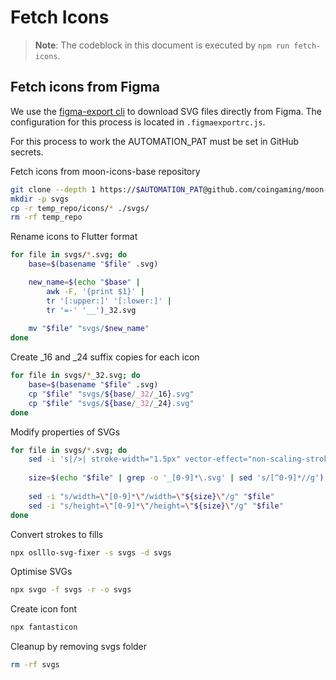 # Fetch Icons

> **Note**: The codeblock in this document is executed by `npm run fetch-icons`.

## Fetch icons from Figma

We use the [figma-export cli](https://github.com/marcomontalbano/figma-export) to download
SVG files directly from Figma. The configuration for this process is located in
`.figmaexportrc.js`.

For this process to work the AUTOMATION_PAT must be set in GitHub secrets.

Fetch icons from moon-icons-base repository

```sh
git clone --depth 1 https://$AUTOMATION_PAT@github.com/coingaming/moon-icons-base.git temp_repo
mkdir -p svgs
cp -r temp_repo/icons/* ./svgs/
rm -rf temp_repo
```

Rename icons to Flutter format

```sh
for file in svgs/*.svg; do
    base=$(basename "$file" .svg)

    new_name=$(echo "$base" | 
        awk -F, '{print $1}' | 
        tr '[:upper:]' '[:lower:]' |
        tr '=-' '__')_32.svg
    
    mv "$file" "svgs/$new_name"
done
```

Create _16 and _24 suffix copies for each icon

```sh
for file in svgs/*_32.svg; do
    base=$(basename "$file" .svg)
    cp "$file" "svgs/${base/_32/_16}.svg"
    cp "$file" "svgs/${base/_32/_24}.svg"
done
```

Modify properties of SVGs

```sh
for file in svgs/*.svg; do
    sed -i 's|/>| stroke-width="1.5px" vector-effect="non-scaling-stroke"/>|' "$file"
              
    size=$(echo "$file" | grep -o '_[0-9]*\.svg' | sed 's/[^0-9]*//g')
    
    sed -i "s/width=\"[0-9]*\"/width=\"${size}\"/g" "$file"
    sed -i "s/height=\"[0-9]*\"/height=\"${size}\"/g" "$file"
done
```

Convert strokes to fills

```sh
npx oslllo-svg-fixer -s svgs -d svgs
```

Optimise SVGs

```sh
npx svgo -f svgs -r -o svgs
```

Create icon font

```sh
npx fantasticon
```

Cleanup by removing svgs folder

```sh
rm -rf svgs
```
